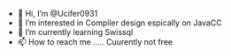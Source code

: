 - 👋 Hi, I’m @Ucifer0931
- 👀 I’m interested in Compiler design espically on JavaCC
- 🌱 I’m currently learning Swissql
- 📫 How to reach me ..... Cuurently not free
